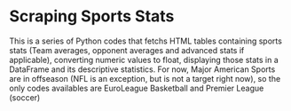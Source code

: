 # Scraping Sports Stats
This is a series of Python codes that fetchs HTML tables containing sports stats (Team averages, opponent averages and advanced stats if applicable), converting numeric values to float, displaying those stats in a DataFrame and its descriptive statistics.
For now, Major American Sports are in offseason (NFL is an exception, but is not a target right now), so the only codes availables are EuroLeague Basketball and Premier League (soccer)
